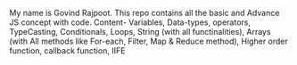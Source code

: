 My name is Govind Rajpoot.
This repo contains all the basic and Advance JS concept with code.
Content-
Variables, 
 Data-types, 
 operators,
 TypeCasting,
 Conditionals,
 Loops,
 String (with all functinalities),
 Arrays (with All methods like
 For-each, Filter, Map & Reduce method),
 Higher order function, callback function, IIFE
